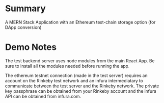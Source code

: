 # Summary

A MERN Stack Application with an Ethereum test-chain storage option (for DApp conversion)

# Demo Notes

The test backend server uses node modules from the main React App. Be sure to install all the modules needed before running the app.

The ethereum testnet connection (made in the test server) requires an account on the Rinkeby test network and an infura intermediatary to communicate between the test server and the Rinkeby network. The private key passphrase can be obtained from your Rinkeby account and the infura API can be obtained from infura.com.